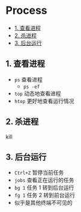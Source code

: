 # Process

- [1. 查看进程](#1-查看进程)
- [2. 杀进程](#2-杀进程)
- [3. 后台运行](#3-后台运行)

## 1. 查看进程

- `ps` 查看进程
  - `ps -ef`
- `top` 动态地查看进程
- `htop` 更好地查看运行情况

## 2. 杀进程

kill

## 3. 后台运行

- `Ctrl+Z` 暂停当前任务
- `jobs` 查看正在运行的任务
- `bg 1` 任务 1 转到后台运行
- `fg 1` 任务 2 转到前台运行
- 似乎是其他终端不可见的

